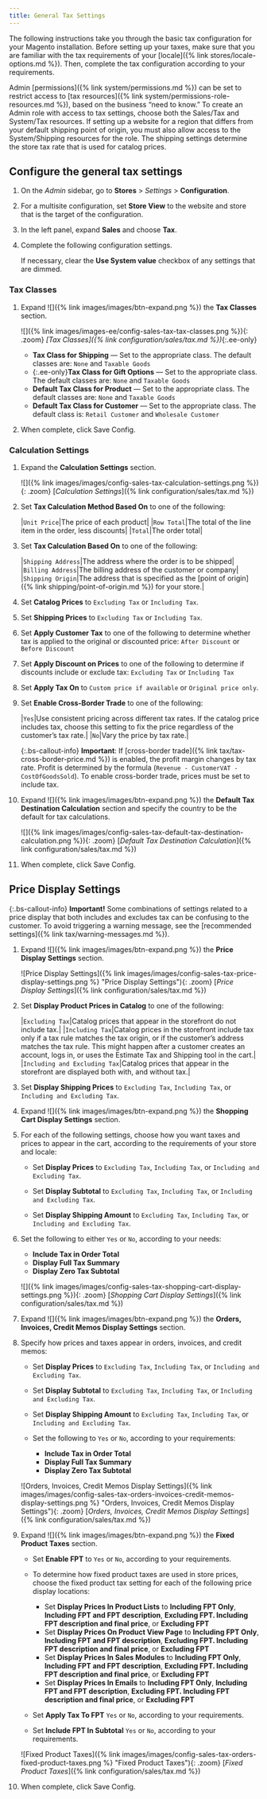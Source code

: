 ```yaml
---
title: General Tax Settings
---
```


The following instructions take you through the basic tax configuration for your Magento installation. Before setting up your taxes, make sure that you are familiar with the tax requirements of your [locale]({% link stores/locale-options.md %}). Then, complete the tax configuration according to your requirements.

Admin [permissions]({% link system/permissions.md %}) can be set to restrict access to [tax resources]({% link system/permissions-role-resources.md %}), based on the business “need to know.” To create an Admin role with access to tax settings, choose both the Sales/Tax and System/Tax resources. If setting up a website for a region that differs from your default shipping point of origin, you must also allow access to the System/Shipping resources for the role. The shipping settings determine the store tax rate that is used for catalog prices.

## Configure the general tax settings

1. On the _Admin_ sidebar, go to **Stores** > _Settings_ > **Configuration**.

1. For a multisite configuration, set **Store View** to the website and store that is the target of the configuration.

1. In the left panel, expand **Sales** and choose **Tax**.

1. Complete the following configuration settings.

   If necessary, clear the **Use System value** checkbox of any settings that are dimmed.

### Tax Classes

1. Expand ![]({% link images/images/btn-expand.png %}) the **Tax Classes** section.

   ![]({% link images/images-ee/config-sales-tax-tax-classes.png %}){: .zoom}
   _[Tax Classes]({% link configuration/sales/tax.md %})_{:.ee-only}

   - **Tax Class for Shipping** — Set to the appropriate class. The default classes are: `None` and `Taxable Goods`
   - {:.ee-only}**Tax Class for Gift Options** — Set to the appropriate class. The default classes are: `None` and `Taxable Goods`
   - **Default Tax Class for Product** — Set to the appropriate class. The default classes are: `None` and `Taxable Goods`
   - **Default Tax Class for Customer** — Set to the appropriate class. The default class is: `Retail Customer` and `Wholesale Customer`

1. When complete, click <span class="btn">Save Config</span>.

### Calculation Settings

1. Expand the **Calculation Settings** section.

    ![]({% link images/images/config-sales-tax-calculation-settings.png %}){: .zoom}
    [_Calculation Settings_]({% link configuration/sales/tax.md %})

1. Set **Tax Calculation Method Based On** to one of the following:

   |`Unit Price`|The price of each product|
   |`Row Total`|The total of the line item in the order, less discounts|
   |`Total`|The order total|

1. Set **Tax Calculation Based On** to one of the following:

   |`Shipping Address`|The address where the order is to be shipped|
   |`Billing Address`|The billing address of the customer or company|
   |`Shipping Origin`|The address that is specified as the [point of origin]({% link shipping/point-of-origin.md %}) for your store.|

1. Set **Catalog Prices** to `Excluding Tax` or `Including Tax`.

1. Set **Shipping Prices** to `Excluding Tax` or `Including Tax`.

1. Set **Apply Customer Tax** to one of the following to determine whether tax is applied to the original or discounted price: `After Discount` or `Before Discount`

1. Set **Apply Discount on Prices** to one of the following to determine if discounts include or exclude tax: `Excluding Tax` or `Including Tax`

1. Set **Apply Tax On** to `Custom price if available` or `Original price only`.

1. Set **Enable Cross-Border Trade** to one of the following:

   |`Yes`|Use consistent pricing across different tax rates. If the catalog price includes tax, choose this setting to fix the price regardless of the customer’s tax rate.|
   |`No`|Vary the price by tax rate.|

    {:.bs-callout-info}
    **Important**:
    If [cross-border trade]({% link tax/tax-cross-border-price.md %}) is enabled, the profit margin changes by tax rate. Profit is determined by the formula (`Revenue - CustomerVAT - CostOfGoodsSold`). To enable cross-border trade, prices must be set to include tax.

1. Expand ![]({% link images/images/btn-expand.png %}) the **Default Tax Destination Calculation** section and specify the country to be the default for tax calculations.

   ![]({% link images/images/config-sales-tax-default-tax-destination-calculation.png %}){: .zoom}
   [_Default Tax Destination Calculation_]({% link configuration/sales/tax.md %})

1. When complete, click <span class="btn">Save Config</span>.

## Price Display Settings

{:.bs-callout-info}
**Important!**
Some combinations of settings related to a price display that both includes and excludes tax can be confusing to the customer. To avoid triggering a warning message, see the [recommended settings]({% link tax/warning-messages.md %}).

1. Expand ![]({% link images/images/btn-expand.png %}) the **Price Display Settings** section.

   ![Price Display Settings]({% link images/images/config-sales-tax-price-display-settings.png %} "Price Display Settings"){: .zoom}
   [_Price Display Settings_]({% link configuration/sales/tax.md %})

1. Set **Display Product Prices in Catalog** to one of the following:

   |`Excluding Tax`|Catalog prices that appear in the storefront do not include tax.|
   |`Including Tax`|Catalog prices in the storefront include tax only if a tax rule matches the tax origin, or if the customer’s address matches the tax rule. This might happen after a customer creates an account, logs in, or uses the Estimate Tax and Shipping tool in the cart.|
   |`Including and Excluding Tax`|Catalog prices that appear in the storefront are displayed both with, and without tax.|

1. Set **Display Shipping Prices** to `Excluding Tax`, `Including Tax`, or `Including and Excluding Tax`.

1. Expand ![]({% link images/images/btn-expand.png %}) the **Shopping Cart Display Settings** section.

1. For each of the following settings, choose how you want taxes and prices to appear in the cart, according to the requirements of your store and locale:

   - Set **Display Prices** to `Excluding Tax`, `Including Tax`, or `Including and Excluding Tax`.

   - Set **Display Subtotal** to `Excluding Tax`, `Including Tax`, or `Including and Excluding Tax`.

   - Set **Display Shipping Amount** to `Excluding Tax`, `Including Tax`, or `Including and Excluding Tax`.

1. Set the following to either `Yes` or `No`, according to your needs:

   - **Include Tax in Order Total**
   - **Display Full Tax Summary**
   - **Display Zero Tax Subtotal**

   ![]({% link images/images/config-sales-tax-shopping-cart-display-settings.png %}){: .zoom}
   [_Shopping Cart Display Settings_]({% link configuration/sales/tax.md %})

1. Expand ![]({% link images/images/btn-expand.png %}) the **Orders, Invoices, Credit Memos Display Settings** section.

1. Specify how prices and taxes appear in orders, invoices, and credit memos:

   - Set **Display Prices** to `Excluding Tax`, `Including Tax`, or `Including and Excluding Tax`.

   - Set **Display Subtotal** to `Excluding Tax`, `Including Tax`, or `Including and Excluding Tax`.

   - Set **Display Shipping Amount** to `Excluding Tax`, `Including Tax`, or `Including and Excluding Tax`.

   - Set the following to `Yes` or `No`, according to your requirements:

      - **Include Tax in Order Total**
      - **Display Full Tax Summary**
      - **Display Zero Tax Subtotal**

   ![Orders, Invoices, Credit Memos Display Settings]({% link images/images/config-sales-tax-orders-invoices-credit-memos-display-settings.png %} "Orders, Invoices, Credit Memos Display Settings"){: .zoom}
   [_Orders, Invoices, Credit Memos Display Settings_]({% link configuration/sales/tax.md %})

1. Expand ![]({% link images/images/btn-expand.png %}) the **Fixed Product Taxes** section.

   - Set **Enable FPT** to `Yes` or `No`, according to your requirements.

   - To determine how fixed product taxes are used in store prices, choose the fixed product tax setting for each of the following price display locations:

      - Set **Display Prices In Product Lists** to **Including FPT Only**, **Including FPT and FPT description**, **Excluding FPT. Including FPT description and final price**, or **Excluding FPT**
      - Set **Display Prices On Product View Page** to **Including FPT Only**, **Including FPT and FPT description**, **Excluding FPT. Including FPT description and final price**, or **Excluding FPT**
      - Set **Display Prices In Sales Modules** to **Including FPT Only**, **Including FPT and FPT description**, **Excluding FPT. Including FPT description and final price**, or **Excluding FPT**
      - Set **Display Prices In Emails** to **Including FPT Only**, **Including FPT and FPT description**, **Excluding FPT. Including FPT description and final price**, or **Excluding FPT**

   - Set **Apply Tax To FPT** `Yes` or `No`, according to your requirements.
   - Set **Include FPT In Subtotal** `Yes` or `No`, according to your requirements.

    ![Fixed Product Taxes]({% link images/images/config-sales-tax-orders-fixed-product-taxes.png %} "Fixed Product Taxes"){: .zoom}
    [_Fixed Product Taxes_]({% link configuration/sales/tax.md %})

1. When complete, click <span class="btn">Save Config</span>.
